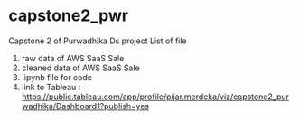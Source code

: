 # capstone2_pwr
Capstone 2 of Purwadhika Ds project
List of file
  1. raw data of AWS SaaS Sale
  2. cleaned data of AWS SaaS Sale
  3. .ipynb file for code
  4. link to Tableau : https://public.tableau.com/app/profile/pijar.merdeka/viz/capstone2_purwadhika/Dashboard1?publish=yes
